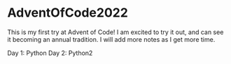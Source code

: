 # AdventOfCode2022

This is my first try at Advent of Code! I am excited to try it out, and can see it becoming an annual tradition. I will add more notes as I get more time.

Day 1: Python
Day 2: Python2



